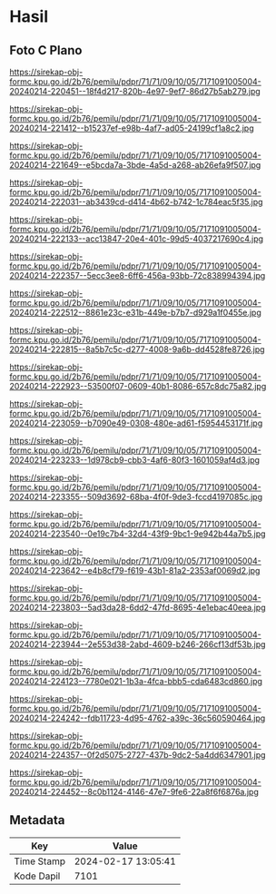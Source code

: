 # Hasil

## Foto C Plano

https://sirekap-obj-formc.kpu.go.id/2b76/pemilu/pdpr/71/71/09/10/05/7171091005004-20240214-220451--18f4d217-820b-4e97-9ef7-86d27b5ab279.jpg

https://sirekap-obj-formc.kpu.go.id/2b76/pemilu/pdpr/71/71/09/10/05/7171091005004-20240214-221412--b15237ef-e98b-4af7-ad05-24199cf1a8c2.jpg

https://sirekap-obj-formc.kpu.go.id/2b76/pemilu/pdpr/71/71/09/10/05/7171091005004-20240214-221649--e5bcda7a-3bde-4a5d-a268-ab26efa9f507.jpg

https://sirekap-obj-formc.kpu.go.id/2b76/pemilu/pdpr/71/71/09/10/05/7171091005004-20240214-222031--ab3439cd-d414-4b62-b742-1c784eac5f35.jpg

https://sirekap-obj-formc.kpu.go.id/2b76/pemilu/pdpr/71/71/09/10/05/7171091005004-20240214-222133--acc13847-20e4-401c-99d5-4037217690c4.jpg

https://sirekap-obj-formc.kpu.go.id/2b76/pemilu/pdpr/71/71/09/10/05/7171091005004-20240214-222357--5ecc3ee8-6ff6-456a-93bb-72c838994394.jpg

https://sirekap-obj-formc.kpu.go.id/2b76/pemilu/pdpr/71/71/09/10/05/7171091005004-20240214-222512--8861e23c-e31b-449e-b7b7-d929a1f0455e.jpg

https://sirekap-obj-formc.kpu.go.id/2b76/pemilu/pdpr/71/71/09/10/05/7171091005004-20240214-222815--8a5b7c5c-d277-4008-9a6b-dd4528fe8726.jpg

https://sirekap-obj-formc.kpu.go.id/2b76/pemilu/pdpr/71/71/09/10/05/7171091005004-20240214-222923--53500f07-0609-40b1-8086-657c8dc75a82.jpg

https://sirekap-obj-formc.kpu.go.id/2b76/pemilu/pdpr/71/71/09/10/05/7171091005004-20240214-223059--b7090e49-0308-480e-ad61-f5954453171f.jpg

https://sirekap-obj-formc.kpu.go.id/2b76/pemilu/pdpr/71/71/09/10/05/7171091005004-20240214-223233--1d978cb9-cbb3-4af6-80f3-1601059af4d3.jpg

https://sirekap-obj-formc.kpu.go.id/2b76/pemilu/pdpr/71/71/09/10/05/7171091005004-20240214-223355--509d3692-68ba-4f0f-9de3-fccd4197085c.jpg

https://sirekap-obj-formc.kpu.go.id/2b76/pemilu/pdpr/71/71/09/10/05/7171091005004-20240214-223540--0e19c7b4-32d4-43f9-9bc1-9e942b44a7b5.jpg

https://sirekap-obj-formc.kpu.go.id/2b76/pemilu/pdpr/71/71/09/10/05/7171091005004-20240214-223642--e4b8cf79-f619-43b1-81a2-2353af0069d2.jpg

https://sirekap-obj-formc.kpu.go.id/2b76/pemilu/pdpr/71/71/09/10/05/7171091005004-20240214-223803--5ad3da28-6dd2-47fd-8695-4e1ebac40eea.jpg

https://sirekap-obj-formc.kpu.go.id/2b76/pemilu/pdpr/71/71/09/10/05/7171091005004-20240214-223944--2e553d38-2abd-4609-b246-266cf13df53b.jpg

https://sirekap-obj-formc.kpu.go.id/2b76/pemilu/pdpr/71/71/09/10/05/7171091005004-20240214-224123--7780e021-1b3a-4fca-bbb5-cda6483cd860.jpg

https://sirekap-obj-formc.kpu.go.id/2b76/pemilu/pdpr/71/71/09/10/05/7171091005004-20240214-224242--fdb11723-4d95-4762-a39c-36c560590464.jpg

https://sirekap-obj-formc.kpu.go.id/2b76/pemilu/pdpr/71/71/09/10/05/7171091005004-20240214-224357--0f2d5075-2727-437b-9dc2-5a4dd6347901.jpg

https://sirekap-obj-formc.kpu.go.id/2b76/pemilu/pdpr/71/71/09/10/05/7171091005004-20240214-224452--8c0b1124-4146-47e7-9fe6-22a8f6f6876a.jpg


## Metadata

| Key        | Value               |
| ---------- | ------------------- |
| Time Stamp | 2024-02-17 13:05:41 |
| Kode Dapil | 7101                |



